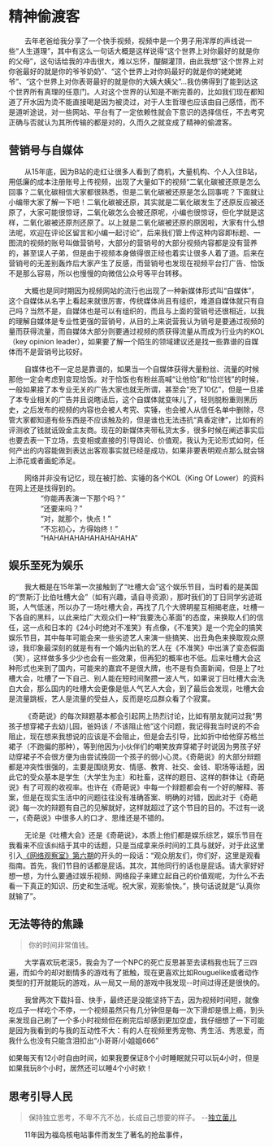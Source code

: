 # 精神偷渡客

&nbsp;&nbsp;&nbsp;&nbsp;&nbsp;&nbsp;&nbsp;&nbsp;去年老爸给我分享了一个快手视频，视频中是一个男子用浑厚的声线说一些“人生道理”，其中有这么一句话大概是这样说得“这个世界上对你最好的就是你的父母”，这句话给我的冲击很大，难以忘怀，醍醐灌顶，由此我想“这个世界上对你爸最好的就是你的爷爷奶奶”、“这个世界上对你妈最好的就是你的姥姥姥爷”、“这个世界上对你表哥最好的就是你的大姨大姨父”…我仿佛得到了能到达这个世界所有真理的任意门。人对这个世界的认知是不断完善的，比如我们现在都知道了开水因为烫不能直接喝是因为被烫过，对于人生哲理也应该由自己感悟，而不是道听途说，对一些网站、平台有了一定依赖性就会下意识的选择信任，不去考究正确与否就认为其所传输的都是对的，久而久之就变成了精神的偷渡客。

## 营销号与自媒体

&nbsp;&nbsp;&nbsp;&nbsp;&nbsp;&nbsp;&nbsp;&nbsp;从15年底，因为B站的走红让很多人看到了商机，大量机构、个人入住B站，用低廉的成本注册账号上传视频，出现了大量如下的视频“二氧化碳被还原是怎么回事？二氧化碳相信大家都很熟悉，但是二氧化碳被还原是怎么回事呢？下面就让小编带大家了解一下吧！二氧化碳被还原，其实就是二氧化碳发生了还原反应被还原了，大家可能很惊讶，二氧化碳怎么会被还原呢，小编也很惊讶，但化学就是这样，二氧化碳被还原剂还原了。以上就是二氧化碳被还原的原因啦，大家有什么想法呢，欢迎在评论区留言和小编一起讨论”，后来我们管上传这种内容即标题、一图流的视频的账号叫做营销号，大部分的营销号的大部分视频内容都是没有营养的，甚至误人子弟，但是由于视频本身做得很正经也着实让很多人着了道。后来在营销号的无差别轰炸后大家产生了反感，而营销号也发现在视频平台打广告、恰饭不是那么容易，所以也慢慢的向微信公众号等平台转移。

&nbsp;&nbsp;&nbsp;&nbsp;&nbsp;&nbsp;&nbsp;&nbsp;大概也是同时期因为视频网站的流行也出现了一种新媒体形式叫“自媒体”，这个自媒体从名字上看起来就很厉害，传统媒体尚且有组织，难道自媒体就只有自己吗？当然不是，自媒体也是可以有组织的，而且与上面的营销号还很相近，以我的理解自媒体是专业性更强的营销号，从目的上来说营我认为销号是要通过视频的量而获得流量，而自媒体大部分则要通过视频的质获得流量从而成为行业内的KOL（key opinion leader），如果要了解一个陌生的领域建议还是找一些靠谱的自媒体而不是营销号比较好。

&nbsp;&nbsp;&nbsp;&nbsp;&nbsp;&nbsp;&nbsp;&nbsp;自媒体也不一定总是靠谱的，如果当一个自媒体获得大量粉丝、流量的时候那他一定会考虑到变现恰饭。对于恰饭也有粉丝高喊“让他恰”和“恰烂钱”的时候，一般如果接了本专业无关的广告大家也就无所谓，甚至会“充了10亿”，但是一旦接了本专业相关的广告并且说瞎话后，这个自媒体就变味儿了，轻则脱粉重则黑历史，之后发布的视频的内容也会被人考究、实锤，也会被人从信任名单中删除，尽管大家都知道有些东西是不应该触及的，但是谁也无法违抗“真香定律”，比如有的评测收了钱就诋毁金主友商。现在的新媒体夹带私货太多，很多时候在阐述事实后也要去表一下立场，去变相或直接的引导舆论、价值观，我认为无论形式如何，任何产出的内容能做到表达出客观事实就已经是成功，如果非要表明观点那么就会锦上添花或者画蛇添足。

&nbsp;&nbsp;&nbsp;&nbsp;&nbsp;&nbsp;&nbsp;&nbsp;网络并非没有记忆，现在被打脸、实锤的各个KOL（King Of Lower）的资料在网上还是找得到的。<br>
&nbsp;&nbsp;&nbsp;&nbsp;&nbsp;&nbsp;&nbsp;&nbsp;&nbsp;&nbsp;&nbsp;&nbsp;&nbsp;&nbsp;&nbsp;&nbsp;“你能再表演一下那个吗？”<br>
&nbsp;&nbsp;&nbsp;&nbsp;&nbsp;&nbsp;&nbsp;&nbsp;&nbsp;&nbsp;&nbsp;&nbsp;&nbsp;&nbsp;&nbsp;&nbsp;“还要来吗？”<br>
&nbsp;&nbsp;&nbsp;&nbsp;&nbsp;&nbsp;&nbsp;&nbsp;&nbsp;&nbsp;&nbsp;&nbsp;&nbsp;&nbsp;&nbsp;&nbsp;“对，就那个，快点！”<br>
&nbsp;&nbsp;&nbsp;&nbsp;&nbsp;&nbsp;&nbsp;&nbsp;&nbsp;&nbsp;&nbsp;&nbsp;&nbsp;&nbsp;&nbsp;&nbsp;“不忘初心，方得始终！”<br>
&nbsp;&nbsp;&nbsp;&nbsp;&nbsp;&nbsp;&nbsp;&nbsp;&nbsp;&nbsp;&nbsp;&nbsp;&nbsp;&nbsp;&nbsp;&nbsp;“HAHAHAHAHAHAHAHAHA”<br>

## 娱乐至死为娱乐
&nbsp;&nbsp;&nbsp;&nbsp;&nbsp;&nbsp;&nbsp;&nbsp;我大概是在15年第一次接触到了“吐槽大会”这个娱乐节目，当时看的是美国的“贾斯汀·比伯吐槽大会”（如有兴趣，请自寻资源），那时我们的丁日同学劣迹斑斑，人气低迷，所以办了一场吐槽大会，再找了几个大牌明星互相揭老底，吐槽一下各自的黑料，以此来给广大观众们一种“我要洗心革面”的态度，来换取人们的信任，这一点和日本的《24小时绝对不准笑》有点像，《不准笑》是一个完全的搞笑娱乐节目，其中每年可能会来一些劣迹艺人来演一些搞笑、出丑角色来换取观众原谅，我印象最深刻的就是有有一个婚内出轨的艺人在《不准笑》中出演了变态假面（笑），这样做多多少少也会有一些效果，但再犯的概率也不低。后来吐槽大会这种形式也来到了国内，可能来的嘉宾不是很大牌，也不是有负面新闻，但是上了吐槽大会，吐槽了一下自己、别人能在短时间聚攒一波人气，如果说丁日吐槽大会洗白大会，那么国内的吐槽大会更像是低人气艺人大会，到了最后会发现，吐槽大会是流量跳板，艺人是流量的受益人，反而是吃瓜群众看了个寂寞。

&nbsp;&nbsp;&nbsp;&nbsp;&nbsp;&nbsp;&nbsp;&nbsp;《奇葩说》的每次辩题基本都会引起网上热烈讨论，比如有朋友就问过我“男孩子想穿裙子去幼儿园，爸妈该 / 不该阻止他”这个问题，我记得我当时说的不会阻止，现在想来我想说的应该是不会阻止，但是会去引导，比如折中给他穿苏格兰裙子（不跑偏的那种），等到他因为小伙伴们的嘲笑放弃穿裙子时说因为男孩子好动穿裙子不会很方便为由尝试挽回一个孩子的弱小心灵。《奇葩说》的大部分辩题都是冲突性很强的，主要是围绕男女、情感、教育、社交、金钱、职场等话题，因此它的受众基本是学生（大学生为主）和社畜，这样的题目、这样的群体让《奇葩说》有了可观的收视率。也许在《奇葩说》中每一个辩题都会有一个好的解释、答案，但是在现实生活中的问题往往没有准确答案、明确的对错，因此对于《奇葩说》每一次的辩题有自己的见解就好，这样就超过了这个节目的目的。不过有一说一，《奇葩说》中很多人的口才、思维还是不错的。

&nbsp;&nbsp;&nbsp;&nbsp;&nbsp;&nbsp;&nbsp;&nbsp;无论是《吐槽大会》还是《奇葩说》，本质上他们都是娱乐综艺，娱乐节目在我看来不应该纠结于其中的话题，只是当成拿来杀时间的工具与就好，对于此这里引入[《网络观察室》第六期](https://www.bilibili.com/video/BV1SW411a7EJ?from=search&seid=879480635237900817)的开头的一段话：“观众朋友们，你们好，这里是观看指南。首先，我们节目的话都是屁话。其次，其他同行的话也是屁话。请大家好好想一想，为什么要通过娱乐视频、网络段子来建立起自己的价值观呢，为什么不去看一下真正的知识、历史和生活呢。祝大家，观影愉快。”，换句话说就是“认真你就输了”。

## 无法等待的焦躁

>你的时间非常值钱。

&nbsp;&nbsp;&nbsp;&nbsp;&nbsp;&nbsp;&nbsp;&nbsp;大学喜欢玩老滚5，我会为了一个NPC的死亡反思甚至去读档我也玩了三四遍，而如今的却对剧情多的游戏有了抵触，现在更喜欢比如Rouguelike或者动作类型的打开就能玩的游戏，从一局又一局的游戏中我发现--时间过得还是很快的。

&nbsp;&nbsp;&nbsp;&nbsp;&nbsp;&nbsp;&nbsp;&nbsp;我曾两次下载抖音、快手，最终还是没能坚持下去，因为视频时间短，就像吃瓜子一样吃个不停，一个视频虽然只有几分钟但是每一次下滑却是很上瘾，到头来发现自己刷了一个多小时视频但在刷完后却感到更加空虚，我仔细想了一下可能是因为我看到的与我的互动性不大：有的人在视频里秀宠物、秀生活、秀恩爱，而我什么也没有只能含泪扣出“小哥哥/小姐姐666”

如果每天有12小时自由时间，如果我要保证8个小时睡眠就只可以玩4小时，但是如果我玩8个小时，居然还可以睡4个小时欸！


## 思考引导人民

>保持独立思考，不卑不亢不怂，长成自己想要的样子。   --[独立菌儿](https://space.bilibili.com/102984190)

&nbsp;&nbsp;&nbsp;&nbsp;&nbsp;&nbsp;&nbsp;&nbsp;11年因为福岛核电站事件而发生了著名的抢盐事件，